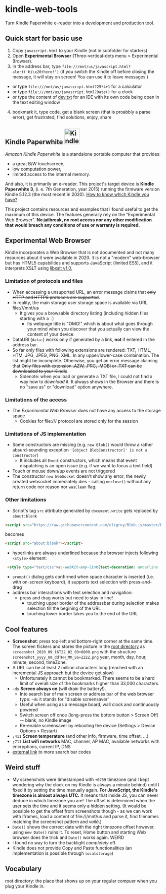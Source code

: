 # kindle-web-tools
Turn Kindle Paperwhite e-reader into a development and production tool.

## Quick start for basic use
1. Copy `javascript.html` to your Kindle (not in subfolder for starters)
2. Open **Experimental Browser** (Three-vertical-dots menu > Experimental Browser).
3. In the address bar, type `file:///mnt/us/javascript.html?alert('Hi\x20there!')` (if you switch the Kindle off before closing the message, it will stay on screen! You can use it to leave messages.)
  - or type `file:///mnt/us/javascript.html?25*4+1` for a calculator
  - or type `file:///mnt/us/javascript.html?Date()` for a clock
  - or type the content of [dev.txt](dev.txt) for an IDE with its own code being open in the text editing window
4. bookmark it, type code, get a blank screen (that is proabbly a parse error), get frustrated, find solutions, enjoy, share

## Kindle Paperwhite <img alt="Kindle Paperwhite 3 from Wikipedia https://en.wikipedia.org/wiki/User:Frmorrison" src="https://upload.wikimedia.org/wikipedia/en/e/e9/Paperwhite_3.jpg" width="50"> 
 _Amazon Kindle Paperwhite_ is a standalone portable computer that provides:
 * a great B/W touchscreen,
 * low computation power,
 * limited access to the internal memory.
 
 And also, it is primarily an e-reader. This project's target device is **Kindle Paperwhite 3**, (i. e. 7th Generation, year 2015) running the firmware version Kindle 5.12.3 (the most recent in 2020). [How to know which Kindle you have?](https://www.androidauthority.com/which-kindle-model-do-i-have-1073996)

This project contains resources and examples that I found useful to get the maximum of this device. The features generally rely on the "Experimental Web Browser". **No jailbreak, no root access nor any other modification that would breach any conditions of use or warranty is required.**

## Experimental Web Browser
Kindle incorporates a Web Browser that is not documented and not many resources about it were available in 2020. It is not a "modern" web-browser but has HTML5 capabilities and supports JavaScript (limited ES5), and it interprets XSLT using [libxslt v1.0.](http://xmlsoft.org/XSLT/)

### Limitation of protocols and files
* When accessing a unsuported URL, an error message claims that ~~only HTTP and HTTPS protocols are supported~~.
* In reality, the main storage user storage space is available via URL file:///mnt/us
  - It gives you a browsable directory listing (including hidden files starting with a `.`)
    + Its webpage title is "OMG!" which is about what goes through your mind when you discover that you actually can view the content of your device.
* DataURI (`data:`) works only if generated by a link, **not** if entered in the address bar.
* So far only files with following extensions are rendered: TXT, HTML, HTM, JPG, JPEG, PNG, XML. In any upper/lower-case combination. The list might be incomplete. Otherwise, you get an error message claiming that ~~Only files with extension .AZW, .PRC, .MOBI or .TXT can be downloaded to your Kindle~~.
  - Sidenote: when you load or generate a TXT file, I could not find a way how to _download_ it. It always shows in the Browser and there is no "save as" or "download" option anywhere.

### Limitations of the access
* The _Experimental Web Browser_ does not have any access to the storage space
  * Cookies for file:/// protocol are stored only for the session

### Limitations of JS implementation
* Some constructors are missing (e.g. `new Blob()` would throw a rather absurd-sounding exception `'[object BlobConstructor]' is not a constructor`)
  - It includes all `Event` constructors, which means that event dispatching is an open issue (e.g. if we want to focus a text field)
* Touch or mouse down/up events are not triggered
* The constructor `new WebSocket` doesn't show any error; the newly created websocket immediately dies - calling `onclose()` without any return code nor reason nor `wasClean` flag.

### Other limitations
* Script's tag `src` attribute generated by `document.write` gets replaced by `about:blank`
```HTML
<script src="https://raw.githubusercontent.com/eligrey/Blob.js/master/Blob.js"></script>
```
becomes
```HTML
<script src="about:blank"></script>
```
* hyperlinks are always underlined because the browser injects following `<style>` element:
```HTML
 <style type="text/css">a:-webkit-any-link{text-decoration: underline !important;}</style>
```
* `prompt()` dialog gets confirmed when space character is inserted (i.e. with on-screen keyboard), it supports text selection with press-and-drag
* address bar interactions with text selection and navigation:
  - press and drag works but need to stay in line!
    + touching upper border of the addressbar during selection makes selection till the begining of the URL
    + touching lower border takes you to the end of the URL


## Cool features
* **Screenshot**: press top-left and bottom-right corner at the same time. The screen flickers and stores the picture in the [root directory](#vocabulary) as `screenshot_2020_09_16T22_02_03+0800.png` with the structure `screenshot_yyyy_mm_ddTHH_MM_SS+ZZZZ.png` year, month, day, hour, minute, second, timeZone.
* A URL can be at least 2 million characters long (reached with an incremental JS approach but the device get slow)
  - Unfortunately it cannot be bookmarked. There seems to be a hard limit of overall size of the bookmarks higher than 33,000 characters.
* `~ds` **Screen always on** (will drain the battery!).
  - Into search bar of main screen or address bar of the web browser type: `~ds` it stands for "disable screensaver'
  - Useful when using as a message board, wall clock and continuously powered
  - Switch screen off once (long-press the bottom button > Screen Off) -- blank, no Kindle image
  - Re-enable screensaver by rebooting the device (Settings > Device Options > Restart)
* `;411` **Screen temperature** (and other info, firmware, time offset, ...)
* `;711` **List wifi networks** MAC, channel, AP MAC, available networks with encryptions, current IP, DNS
* [external link](https://wiki.mobileread.com/wiki/Kindle_Touch_Hacking#Search_Bar_Shortcuts) to more search bar codes

## Weird stuff
* My screenshots were timestamped with `+0759` timezone (and I kept wondering why the clock on my Kindle is always a minute behind) until I fixed it by setting the time manually again. **For JavaScript, the Kindle's timezone is almost always UTC.** It means that inside JS, you can never deduce in which timezone you are! The offset is determined when the user sets the time and it seems only a hidden setting. (It would be possible to get the offset from screenshots though - as we can work with iframes, load a content of file:///mnt/us and parse it, find filenames matching the screenshot pattern and _voilà_.)
* `Date()` shows the correct date with the right timezone offset however, using `new Date()` ruins it. To reset, Home button and starting Web browser does the trick and `Date()` works again. WEIRD
* I found no way to turn the backlight _completely_ off.
* Kindle does not provide Copy and Paste functionalities (an implementation is possible through `localstorage`)


## Vocabulary
root directory: the place that shows up on your regular compuer when you plug your Kindle in.
